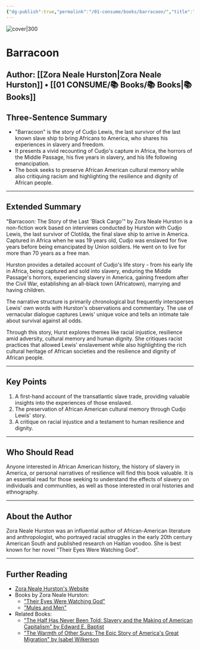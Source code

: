 ```yaml
---
{"dg-publish":true,"permalink":"/01-consume/books/barracoon/","title":"Barracoon","tags":["african-american-literature","slavery","history","biography","cultural-heritage"]}
---
```



![cover|300](http://books.google.com/books/content?id=UccvDwAAQBAJ&printsec=frontcover&img=1&zoom=1&source=gbs_api)

# Barracoon
**Author:** [[Zora Neale Hurston\|Zora Neale Hurston]] • [[01 CONSUME/📚 Books/📚 Books\|📚 Books]]
---

## Three-Sentence Summary

- "Barracoon" is the story of Cudjo Lewis, the last survivor of the last known slave ship to bring Africans to America, who shares his experiences in slavery and freedom.
- It presents a vivid recounting of Cudjo's capture in Africa, the horrors of the Middle Passage, his five years in slavery, and his life following emancipation.
- The book seeks to preserve African American cultural memory while also critiquing racism and highlighting the resilience and dignity of African people.

---

## Extended Summary

"Barracoon: The Story of the Last 'Black Cargo'" by Zora Neale Hurston is a non-fiction work based on interviews conducted by Hurston with Cudjo Lewis, the last survivor of Clotilda, the final slave ship to arrive in America. Captured in Africa when he was 19 years old, Cudjo was enslaved for five years before being emancipated by Union soldiers. He went on to live for more than 70 years as a free man.

Hurston provides a detailed account of Cudjo's life story - from his early life in Africa, being captured and sold into slavery, enduring the Middle Passage's horrors, experiencing slavery in America, gaining freedom after the Civil War, establishing an all-black town (Africatown), marrying and having children.

The narrative structure is primarily chronological but frequently intersperses Lewis' own words with Hurston's observations and commentary. The use of vernacular dialogue captures Lewis' unique voice and tells an intimate tale about survival against all odds. 

Through this story, Hurst explores themes like racial injustice, resilience amid adversity, cultural memory and human dignity. She critiques racist practices that allowed Lewis' enslavement while also highlighting the rich cultural heritage of African societies and the resilience and dignity of African people.

---

## Key Points
1. A first-hand account of the transatlantic slave trade, providing valuable insights into the experiences of those enslaved.
2. The preservation of African American cultural memory through Cudjo Lewis' story.
3. A critique on racial injustice and a testament to human resilience and dignity.

---

## Who Should Read

Anyone interested in African American history, the history of slavery in America, or personal narratives of resilience will find this book valuable. It is an essential read for those seeking to understand the effects of slavery on individuals and communities, as well as those interested in oral histories and ethnography.

---

## About the Author

Zora Neale Hurston was an influential author of African-American literature and anthropologist, who portrayed racial struggles in the early 20th century American South and published research on Haitian voodoo. She is best known for her novel "Their Eyes Were Watching God".

---

## Further Reading
- [Zora Neale Hurston's Website](http://www.zoranealehurston.com/)
- Books by Zora Neale Hurston:
  - ["Their Eyes Were Watching God"](https://example.com)
  - ["Mules and Men"](https://example.com)
- Related Books:
  - ["The Half Has Never Been Told: Slavery and the Making of American Capitalism" by Edward E. Baptist](https://example.com)
  - ["The Warmth of Other Suns: The Epic Story of America's Great Migration" by Isabel Wilkerson](https://example.com)
